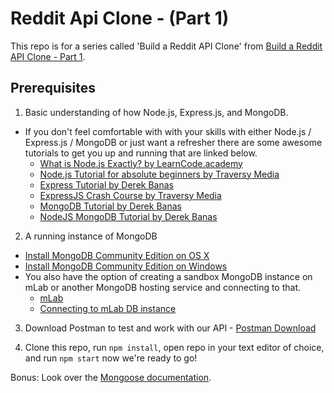 # Reddit Api Clone - (Part 1)

This repo is for a series called 'Build a Reddit API Clone' from  [Build a Reddit API Clone - Part 1](https://youtu.be/L5Nle1VXYnw).

## Prerequisites 

1. Basic understanding of how Node.js, Express.js, and MongoDB.
  * If you don't feel comfortable with with your skills with either Node.js / Express.js / MongoDB or just want a refresher there are some awesome tutorials to get you up and running that are linked below.
    * <a href="https://youtu.be/pU9Q6oiQNd0" target="_blank">What is Node.js Exactly? by LearnCode.academy</a>
    * <a href="https://youtu.be/U8XF6AFGqlc" target="_blank">Node.js Tutorial for absolute beginners by Traversy Media</a>
    * <a href="https://youtu.be/xDCKcNBFsuI" target="_blank">Express Tutorial by Derek Banas</a>
    * <a href="https://youtu.be/gnsO8-xJ8rs" target="_blank">ExpressJS Crash Course by Traversy Media</a>
    * <a href="https://youtu.be/-0X8mr6Q8Ew" target="_blank">MongoDB Tutorial by Derek Banas</a>
    * <a href="https://youtu.be/Do_Hsb_Hs3c" target="_blank">NodeJS MongoDB Tutorial by Derek Banas</a>
    
2. A running instance of MongoDB
  * <a href="https://docs.mongodb.com/manual/tutorial/install-mongodb-on-os-x/" target="_blank">Install MongoDB Community Edition on OS X</a>
  * <a href="https://docs.mongodb.com/manual/tutorial/install-mongodb-on-windows/" target="_blank">Install MongoDB Community Edition on Windows</a>
  * You also have the option of creating a sandbox MongoDB instance on mLab or another MongoDB hosting service and connecting to that.
    * <a href="https://mlab.com/" target="_blank">mLab</a>
    * <a href="http://docs.mlab.com/connecting/" target="_blank">Connecting to mLab DB instance</a>

3. Download Postman to test and work with our API - <a href="https://www.getpostman.com/" target="_blank">Postman Download</a>

4. Clone this repo, run ```npm install```, open repo in your text editor of choice, and run ```npm start``` now we're ready to go!

Bonus: Look over the <a href="http://mongoosejs.com/" target="_blank">Mongoose documentation</a>.
